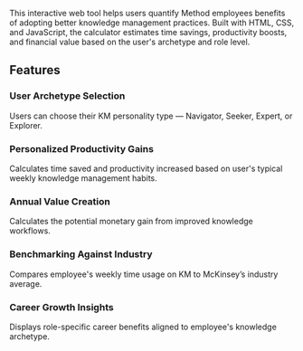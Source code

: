 This interactive web tool helps users quantify Method employees benefits of adopting better knowledge management practices. Built with HTML, CSS, and JavaScript, the calculator estimates time savings, productivity boosts, and financial value based on the user's archetype and role level.

## Features
### User Archetype Selection
Users can choose their KM personality type — Navigator, Seeker, Expert, or Explorer.

### Personalized Productivity Gains
Calculates time saved and productivity increased based on user's typical weekly knowledge management habits.

### Annual Value Creation
Calculates the potential monetary gain from improved knowledge workflows.

### Benchmarking Against Industry
Compares employee's weekly time usage on KM to McKinsey’s industry average.

### Career Growth Insights
Displays role-specific career benefits aligned to employee's knowledge archetype.
